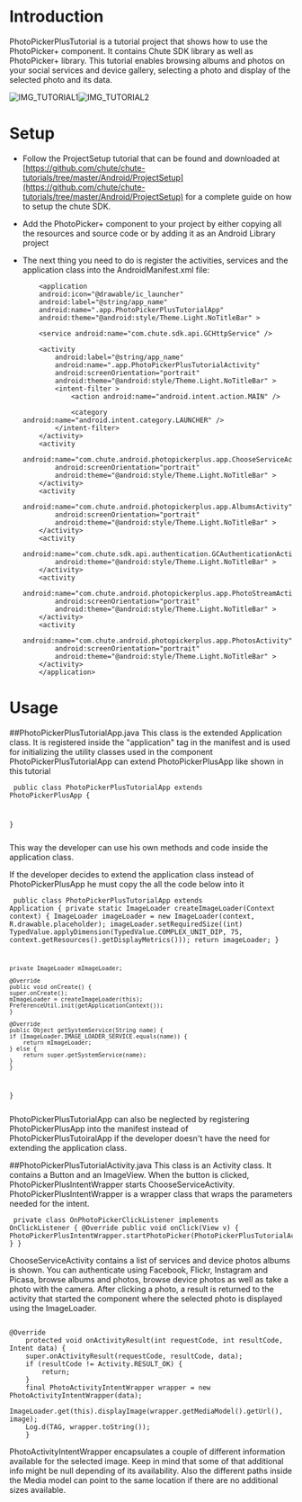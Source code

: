 Introduction
====

PhotoPickerPlusTutorial is a tutorial project that shows how to use the PhotoPicker+ component. It contains Chute SDK library as well as PhotoPicker+ library. This tutorial enables browsing albums and photos on your social services and device gallery, selecting a photo and display of the selected photo and its data.

![IMG_TUTORIAL1](https://github.com/chute/photo-picker-plus/raw/master/Android/PhotoPickerPlusTutorial/screenshots/IMG_Tutorial1.png)![IMG_TUTORIAL2](https://github.com/chute/photo-picker-plus/raw/master/Android/PhotoPickerPlusTutorial/screenshots/IMG_Tutorial2.png)

Setup
====

* Follow the ProjectSetup tutorial that can be found and downloaded at  
  [https://github.com/chute/chute-tutorials/tree/master/Android/ProjectSetup](https://github.com/chute/chute-tutorials/tree/master/Android/ProjectSetup) for a complete guide on how to setup the chute SDK.
  
* Add the PhotoPicker+ component to your project by either copying all the resources and source code or by adding it as an Android Library project
  
* The next thing you need to do is register the activities, services and the application class into the AndroidManifest.xml file:

    ```
        <application
        android:icon="@drawable/ic_launcher"
        android:label="@string/app_name"
        android:name=".app.PhotoPickerPlusTutorialApp"
        android:theme="@android:style/Theme.Light.NoTitleBar" >
		
        <service android:name="com.chute.sdk.api.GCHttpService" />

        <activity
            android:label="@string/app_name"
            android:name=".app.PhotoPickerPlusTutorialActivity"
            android:screenOrientation="portrait"
            android:theme="@android:style/Theme.Light.NoTitleBar" >
            <intent-filter >
                <action android:name="android.intent.action.MAIN" />

                <category android:name="android.intent.category.LAUNCHER" />
            </intent-filter>
        </activity>
        <activity
            android:name="com.chute.android.photopickerplus.app.ChooseServiceActivity"
            android:screenOrientation="portrait"
            android:theme="@android:style/Theme.Light.NoTitleBar" >
        </activity>
        <activity
            android:name="com.chute.android.photopickerplus.app.AlbumsActivity"
            android:screenOrientation="portrait"
            android:theme="@android:style/Theme.Light.NoTitleBar" >
        </activity>
        <activity
            android:name="com.chute.sdk.api.authentication.GCAuthenticationActivity"
            android:theme="@android:style/Theme.Light.NoTitleBar" >
        </activity>
        <activity
            android:name="com.chute.android.photopickerplus.app.PhotoStreamActivity"
            android:screenOrientation="portrait"
            android:theme="@android:style/Theme.Light.NoTitleBar" >
        </activity>
        <activity
            android:name="com.chute.android.photopickerplus.app.PhotosActivity"
            android:screenOrientation="portrait"
            android:theme="@android:style/Theme.Light.NoTitleBar" >
        </activity>
        </application>
    ```


Usage
====

##PhotoPickerPlusTutorialApp.java 
This class is the extended Application class. It is registered inside the "application" tag in the manifest and is used for initializing the utility classes used in the component
PhotoPickerPlusTutorialApp can extend PhotoPickerPlusApp like shown in this tutorial

<code><pre>
public class PhotoPickerPlusTutorialApp extends PhotoPickerPlusApp {

}
</pre></code>

This way the developer can use his own methods and code inside the application class. 

If the developer decides to extend the application class instead of PhotoPickerPlusApp he must copy the all the code below into it

<code><pre>
public class PhotoPickerPlusTutorialApp extends Application {
    private static ImageLoader createImageLoader(Context context) {
	ImageLoader imageLoader = new ImageLoader(context, R.drawable.placeholder);
	imageLoader.setRequiredSize((int) TypedValue.applyDimension(TypedValue.COMPLEX_UNIT_DIP,
		75, context.getResources().getDisplayMetrics()));
	return imageLoader;
    }

    private ImageLoader mImageLoader;

    @Override
    public void onCreate() {
	super.onCreate();
	mImageLoader = createImageLoader(this);
	PreferenceUtil.init(getApplicationContext());
    }

    @Override
    public Object getSystemService(String name) {
	if (ImageLoader.IMAGE_LOADER_SERVICE.equals(name)) {
	    return mImageLoader;
	} else {
	    return super.getSystemService(name);
	}
    }

}
</pre></code>

PhotoPickerPlusTutorialApp can also be neglected by registering PhotoPickerPlusApp into the manifest instead of PhotoPickerPlusTutoiralApp if the developer doesn't have the need for extending the application class.

##PhotoPickerPlusTutorialActivity.java 
This class is an Activity class. It contains a Button and an ImageView. When the button is clicked, PhotoPickerPlusIntentWrapper starts ChooseServiceActivity. PhotoPickerPlusIntentWrapper is a wrapper class that wraps the parameters needed for the intent.

<code><pre>
private class OnPhotoPickerClickListener implements OnClickListener {
	@Override
	public void onClick(View v) {
	    PhotoPickerPlusIntentWrapper.startPhotoPicker(PhotoPickerPlusTutorialActivity.this);
	}
    }
</pre></code>

ChooseServiceActivity contains a list of services and device photos albums is shown. You can authenticate using Facebook, Flickr, Instagram and Picasa, browse albums and photos, browse device photos as well as take a photo with the camera. 
After clicking a photo, a result is returned to the activity that started the component where the selected photo is displayed using the ImageLoader.

<pre><code>
@Override
    protected void onActivityResult(int requestCode, int resultCode, Intent data) {
	super.onActivityResult(requestCode, resultCode, data);
	if (resultCode != Activity.RESULT_OK) {
	    return;
	}
	final PhotoActivityIntentWrapper wrapper = new PhotoActivityIntentWrapper(data);
	ImageLoader.get(this).displayImage(wrapper.getMediaModel().getUrl(), image);
	Log.d(TAG, wrapper.toString());
    }
</code></pre>

PhotoActivityIntentWrapper encapsulates a couple of different information available for the selected image. Keep in mind that some of that additional info might be null depending of its availability. Also the different paths inside the Media model can point to the same location if there are no additional sizes available.


    
      

    
      